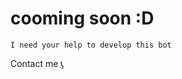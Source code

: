 # cooming soon :D
```I need your help to develop this bot```

Contact me [📞](https://wa.me/6285866295942)
